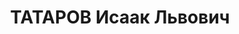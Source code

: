 ---
title: ТАТАРОВ Исаак Львович
description: 'Род. в 1901, г. Вильно, еврей, из служащих., обр.: высшее, член ВКП(б)
  1919–1935. В 1935 осужден ОСО НКВД СССР на 5 лет ссылки в пос. Дудинка по обвинению
  в участии в к/р зиновьевской организации. заместитель начальника производственного
  отдела «Норильстроя».

  Арестован 02.08.1936. Обв. по ст. 58-8, 58-11 УК РСФСР. Приговор: ВК ВС СССР, 21.04.1937
  – 10 лет тюремного заключения и 5 лет лишения политических прав с конфискацией личного
  имущества.

  Реабилитирован ВК ВС СССР 28.04.1956'
---
